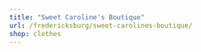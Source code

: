 ```yaml
---
title: "Sweet Caroline's Boutique"
url: /fredericksburg/sweet-carolines-boutique/
shop: clothes
---
```

